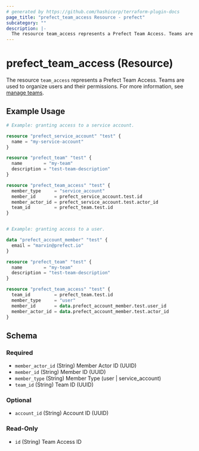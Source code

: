 ```yaml
---
# generated by https://github.com/hashicorp/terraform-plugin-docs
page_title: "prefect_team_access Resource - prefect"
subcategory: ""
description: |-
  The resource team_access represents a Prefect Team Access. Teams are used to organize users and their permissions. For more information, see manage teams https://docs.prefect.io/v3/manage/cloud/manage-users/manage-teams.
---
```


# prefect_team_access (Resource)

The resource `team_access` represents a Prefect Team Access. Teams are used to organize users and their permissions. For more information, see [manage teams](https://docs.prefect.io/v3/manage/cloud/manage-users/manage-teams).

## Example Usage

```terraform
# Example: granting access to a service account.

resource "prefect_service_account" "test" {
  name = "my-service-account"
}

resource "prefect_team" "test" {
  name        = "my-team"
  description = "test-team-description"
}

resource "prefect_team_access" "test" {
  member_type     = "service_account"
  member_id       = prefect_service_account.test.id
  member_actor_id = prefect_service_account.test.actor_id
  team_id         = prefect_team.test.id
}


# Example: granting access to a user.

data "prefect_account_member" "test" {
  email = "marvin@prefect.io"
}

resource "prefect_team" "test" {
  name        = "my-team"
  description = "test-team-description"
}

resource "prefect_team_access" "test" {
  team_id         = prefect_team.test.id
  member_type     = "user"
  member_id       = data.prefect_account_member.test.user_id
  member_actor_id = data.prefect_account_member.test.actor_id
}
```

<!-- schema generated by tfplugindocs -->
## Schema

### Required

- `member_actor_id` (String) Member Actor ID (UUID)
- `member_id` (String) Member ID (UUID)
- `member_type` (String) Member Type (user | service_account)
- `team_id` (String) Team ID (UUID)

### Optional

- `account_id` (String) Account ID (UUID)

### Read-Only

- `id` (String) Team Access ID
